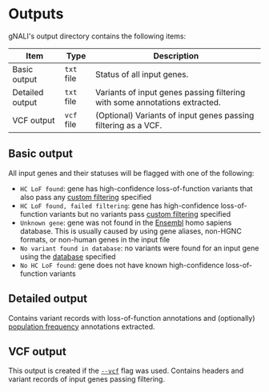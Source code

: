 # Outputs #

gNALI's output directory contains the following items:


| Item | Type | Description | 
|------|------|-------------|
| Basic output | `txt` file | Status of all input genes. |
| Detailed output | `txt` file | Variants of input genes passing filtering with some annotations extracted. |
| VCF output | `vcf` file | (Optional) Variants of input genes passing filtering as a VCF. |


## Basic output ##

All input genes and their statuses will be flagged with one of the following:

* `HC LoF found`: gene has high-confidence loss-of-function variants that also pass any [custom filtering](filtering.md) specified
* `HC LoF found, failed filtering`: gene has high-confidence loss-of-function variants but no variants pass [custom filtering](filtering.md) specified
* `Unknown gene`: gene was not found in the [Ensembl](https://www.ensembl.org/) homo sapiens database. This is usually caused by using gene aliases, non-HGNC formats, or non-human genes in the input file
* `No variant found in database`: no variants were found for an input gene using the [database](parameters.md#databases) specified
* `No HC LoF found`: gene does not have known high-confidence loss-of-function variants


## Detailed output ##

Contains variant records with loss-of-function annotations and (optionally) [population frequency](parameters.md#output) annotations extracted.


## VCF output ##

This output is created if the [`--vcf`](parameters.md#output) flag was used. Contains headers and variant records of input genes passing filtering.

